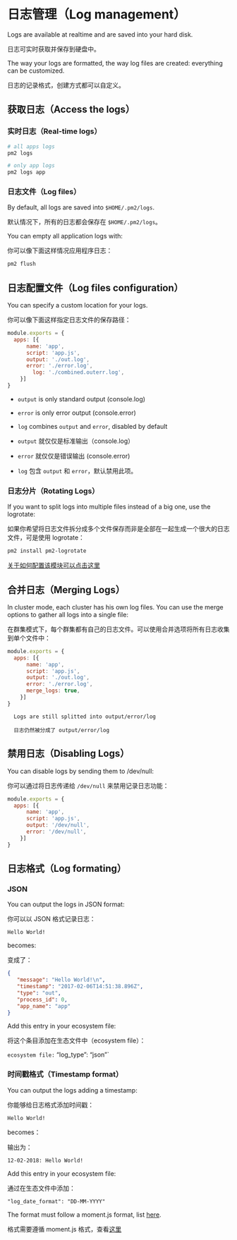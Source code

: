 # 日志管理（Log management）

Logs are available at realtime and are saved into your hard disk.

日志可实时获取并保存到硬盘中。

The way your logs are formatted, the way log files are created: everything can be customized.

日志的记录格式，创建方式都可以自定义。

## 获取日志（Access the logs）

### 实时日志（Real-time logs）

```sh
# all apps logs
pm2 logs

# only app logs
pm2 logs app
```

### 日志文件（Log files）

By default, all logs are saved into `$HOME/.pm2/logs`.

默认情况下，所有的日志都会保存在 `$HOME/.pm2/logs`。

You can empty all application logs with:

你可以像下面这样情况应用程序日志：

```sh
pm2 flush
```

## 日志配置文件（Log files configuration）

You can specify a custom location for your logs.

你可以像下面这样指定日志文件的保存路径：

```js
module.exports = {
  apps: [{
      name: 'app',
      script: 'app.js',
      output: './out.log',
      error: './error.log',
	    log: './combined.outerr.log',
    }]
}
```

- `output` is only standard output (console.log)
- `error` is only error output (console.error)
- `log` combines `output` and `error`, disabled by default

- `output` 就仅仅是标准输出（console.log）
- `error` 就仅仅是错误输出 (console.error)
- `log` 包含 `output` 和 `error`，默认禁用此项。

### 日志分片（Rotating Logs）

If you want to split logs into multiple files instead of a big one, use the logrotate:

如果你希望将日志文件拆分成多个文件保存而非是全部在一起生成一个很大的日志文件，可是使用 logrotate：

```sh
pm2 install pm2-logrotate
```

[关于如何配置该模块可以点击这里](https://github.com/keymetrics/pm2-logrotate)

## 合并日志（Merging Logs）

In cluster mode, each cluster has his own log files. You can use the merge options to gather all logs into a single file:

在群集模式下，每个群集都有自己的日志文件。可以使用合并选项将所有日志收集到单个文件中：

```js
module.exports = {
  apps: [{
      name: 'app',
      script: 'app.js',
      output: './out.log',
      error: './error.log',
      merge_logs: true,
    }]
}
```

      Logs are still splitted into output/error/log

      日志仍然被分成了 output/error/log

## 禁用日志（Disabling Logs）

You can disable logs by sending them to /dev/null:

你可以通过将日志传递给 `/dev/null` 来禁用记录日志功能：

```js
module.exports = {
  apps: [{
      name: 'app',
      script: 'app.js',
      output: '/dev/null',
      error: '/dev/null',
    }]
}
```

## 日志格式（Log formating）

### JSON

You can output the logs in JSON format:

你可以以 JSON 格式记录日志：

```
Hello World!
```

becomes:

变成了：

```json
{
   "message": "Hello World!\n",
   "timestamp": "2017-02-06T14:51:38.896Z",
   "type": "out",
   "process_id": 0,
   "app_name": "app"
}
```

Add this entry in your ecosystem file:

将这个条目添加在生态文件中（ecosystem file）：

`ecosystem file:` “log_type”: “json”`

### 时间戳格式（Timestamp format）

You can output the logs adding a timestamp:

你能够给日志格式添加时间戳：

```
Hello World!
```

becomes：

输出为：

```
12-02-2018: Hello World!
```

Add this entry in your ecosystem file:

通过在生态文件中添加：

`"log_date_format": "DD-MM-YYYY"`

The format must follow a moment.js format, list [here](https://momentjs.com/docs/#/parsing/string-format/).

格式需要遵循 moment.js 格式，查看[这里](https://momentjs.com/docs/#/parsing/string-format/)

